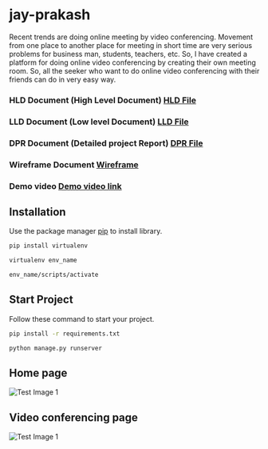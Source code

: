 # jay-prakash

Recent trends are doing online meeting by video conferencing. Movement from
one place to another place for meeting in short time are very serious problems for
business man, students, teachers, etc. So, I have created a platform for doing
online video conferencing by creating their own meeting room. So, all the seeker
who want to do online video conferencing with their friends can do in very easy
way.

### HLD Document (High Level Document) [HLD File](https://drive.google.com/file/d/1uEXrcMd_bToy4r3TtXcNvGOjnEwjg0mL/view?usp=sharing) 
### LLD Document (Low level Document) [LLD File](https://drive.google.com/file/d/1PqvuLy4Z8SC3O980Kdjesg-zhcVSdc7t/view?usp=sharing) 
### DPR Document (Detailed project Report) [DPR File](https://drive.google.com/file/d/1xonfVz8s1DxPhmqvidnDJ0m0_1PCBi8O/view?usp=sharing) 
### Wireframe Document [Wireframe](https://drive.google.com/file/d/1k5m57bjB69r7d1_cuXeqRb_OPgLk5AIB/view?usp=sharing) 

### Demo video [Demo video link](https://drive.google.com/file/d/1RUYTaSgIQRBX1u6nSa7buyg4UXfOi4QX/view?usp=sharing) 

## Installation

Use the package manager [pip](https://pip.pypa.io/en/stable/) to install library.

```bash
pip install virtualenv
```
```bash
virtualenv env_name
```
```bash
env_name/scripts/activate
```
## Start Project

Follow these command to start your project.

```bash
pip install -r requirements.txt
```
```bash
python manage.py runserver
```
## Home page

![Test Image 1](https://github.com/codejay411/jay-prakash/blob/main/Screenshot%20(116).png)

## Video conferencing page

![Test Image 1](https://github.com/codejay411/jay-prakash/blob/main/Screenshot%20(117).png)

